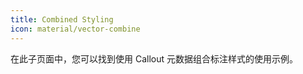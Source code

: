 ```yaml
---
title: Combined Styling
icon: material/vector-combine
---
```


在此子页面中，您可以找到使用 Callout 元数据组合标注样式的使用示例。
